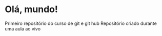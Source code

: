 # Olá, mundo!
Primeiro repositório do curso de git e git hub
Repositório criado durante uma aula ao vivo
